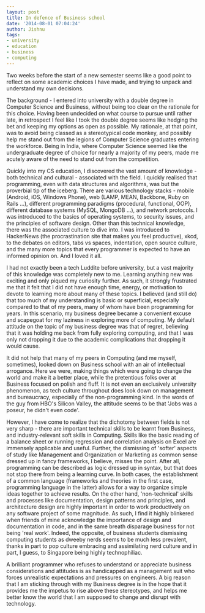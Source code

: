 ```yaml
---
layout: post
title: In defence of Business school
date: '2014-08-01 07:04:24'
author: Jishnu
tags:
- university
- education
- business
- computing
---
```


Two weeks before the start of a new semester seems like a good point to reflect on some academic choices I have made, and trying to unpack and understand my own decisions. 

The background - I entered into university with a double degree in Computer Science and Business, without being too clear on the rationale for this choice. Having been undecided on what course to pursue until rather late, in retrospect I feel like I took the double degree seems like hedging the bet and keeping my options as open as possible. My rationale, at that point, was to avoid being classed as a stereotypical code monkey, and possibly help me stand out from the legions of Computer Science graduates entering the workforce. Being in India, where Computer Science seemed like the undergraduate degree of choice for nearly a majority of my peers, made me acutely aware of the need to stand out from the competition.

Quickly into my CS education, I discovered the vast amount of knowledge - both technical and cultural - associated with the field. I quickly realised that programming, even with data structures and algorithms, was but the proverbial tip of the iceberg. There are various technology stacks - mobile (Android, iOS, Windows Phone), web (LAMP, MEAN, Backbone, Ruby on Rails ...), different programming paradigms (procedural, functional, OOP), different database systems (MySQL, MongoDB ...), and network protocols. I was introduced to the basics of operating systems, to security issues, and the principles of software design. Other than this technical knowledge, there was the associated culture to dive into. I was introduced to HackerNews (the procrastination site that makes you feel productive), xkcd, to the debates on editors, tabs vs spaces, indentation, open source culture, and the many more topics that every programmer is expected to have an informed opinion on. And I loved it all. 

I had not exactly been a tech Luddite before university, but a vast majority of this knowledge was completely new to me. Learning anything new was exciting and only piqued my curiosity further. As such, it strongly frustrated me that it felt that I did not have enough time, energy, or motivation to devote to learning more about many of these topics. I believed (and still do) that too much of my understanding is basic or superficial, especially compared to that of my peers, many of whom have been programming for years. In this scenario, my business degree became a convenient excuse and scapegoat for my laziness in exploring more of computing. My default attitude on the topic of my business degree was that of regret, believing that it was holding me back from fully exploring computing, and that I was only not dropping it due to the academic complications that dropping it would cause.

It did not help that many of my peers in Computing (and me myself, sometimes), looked down on Business school with an air of intellectual arrogance. Here we were, making things which were going to change the world and make it a better place, while the pretentious folks over at Business focused on polish and fluff. It is not even an exclusively university phenomenon, as tech culture throughout does look down on management and bureaucracy, especially of the non-programming kind. In the words of the guy from HBO's Silicon Valley, the attitude seems to be that 'Jobs was a poseur, he didn't even code'.

However, I have come to realize that the dichotomy between fields is not very sharp - there are important technical skills to be learnt from Business, and industry-relevant soft skills in Computing. Skills like the basic reading of a balance sheet or running regression and correlation analysis on Excel are immensely applicable and useful. Further, the dismissing of 'softer' aspects of study like Management and Organization or Marketing as common sense dressed up in fancy frameworks, I believe, misses the point. After all, programming can be described as logic dressed up in syntax, but that does not stop there from being a learning curve. In both cases, the establishment of a common language (frameworks and theories in the first case, programming language in the latter) allows for a way to organize simple ideas together to achieve results. On the other hand, 'non-technical' skills and processes like documentation, design patterns and principles, and architecture design are highly important in order to work productively on any software project of some magnitude. As such, I find it highly blinkered when friends of mine acknowledge the importance of design and documentation in code, and in the same breath disparage business for not being 'real work'. Indeed, the opposite, of business students dismissing computing students as dweeby nerds seems to be much less prevalent, thanks in part to pop culture embracing and assimilating nerd culture and in part, I guess, to Singapore being highly technophiliac.

A brilliant programmer who refuses to understand or appreciate business considerations and attitudes is as handicapped as a management suit who forces unrealistic expectations and pressures on engineers. A big reason that I am sticking through with my Business degree is in the hope that it provides me the impetus to rise above these stereotypes, and helps me better know the world that I am supposed to change and disrupt with technology.


